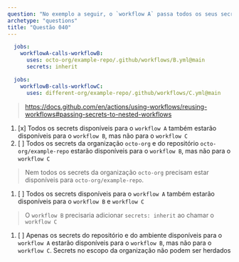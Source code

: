 ```yaml
---
question: "No exemplo a seguir, o `workflow A` passa todos os seus secrets para o `workflow B`, usando a palavra-chave inherit. Então o `workflow B` chama o `workflow C`. Qual afirmação sobre `secrets` é verdadeira para esse exemplo?"
archetype: "questions"
title: "Questão 040"
---
```



```yaml
  jobs:
    workflowA-calls-workflowB:
      uses: octo-org/example-repo/.github/workflows/B.yml@main
      secrets: inherit
```

```yaml
  jobs:
    workflowB-calls-workflowC:
      uses: different-org/example-repo/.github/workflows/C.yml@main
```
> https://docs.github.com/en/actions/using-workflows/reusing-workflows#passing-secrets-to-nested-workflows
1. [x] Todos os secrets disponíveis para o `workflow A` também estarão disponíveis para o `workflow B`, mas não para o `workflow C`
1. [ ] Todos os secrets da organização `octo-org` e do repositório `octo-org/example-repo` estarão disponíveis para o `workflow B`, mas não para o `workflow C`
> Nem todos os secrets da organização `octo-org` precisam estar disponíveis para `octo-org/example-repo`.
1. [ ] Todos os secrets disponíveis para o `workflow A` também estarão disponíveis para o `workflow B` e `workflow C`
> O `workflow B` precisaria adicionar `secrets: inherit` ao chamar o `workflow C`
1. [ ] Apenas os secrets do repositório e do ambiente disponíveis para o `workflow A` estarão disponíveis para o `workflow B`, mas não para o `workflow C`. Secrets no escopo da organização não podem ser herdados
